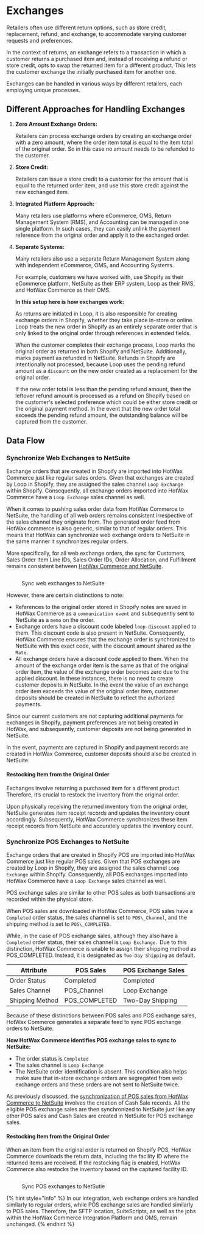 # Exchanges

Retailers often use different return options, such as store credit, replacement, refund, and exchange, to accommodate varying customer requests and preferences.

In the context of returns, an exchange refers to a transaction in which a customer returns a purchased item and, instead of receiving a refund or store credit, opts to swap the returned item for a different product. This lets the customer exchange the initially purchased item for another one.

Exchanges can be handled in various ways by different retailers, each employing unique processes.

## Different Approaches for Handling Exchanges

1.  **Zero Amount Exchange Orders:**

    Retailers can process exchange orders by creating an exchange order with a zero amount, where the order item total is equal to the item total of the original order. So in this case no amount needs to be refunded to the customer.
2.  **Store Credit:**

    Retailers can issue a store credit to a customer for the amount that is equal to the returned order item, and use this store credit against the new exchanged item.
3.  **Integrated Platform Approach:**

    Many retailers use platforms where eCommerce, OMS, Return Management System (RMS), and Accounting can be managed in one single platform. In such cases, they can easily unlink the payment reference from the original order and apply it to the exchanged order.
4.  **Separate Systems:**

    Many retailers also use a separate Return Management System along with independent eCommerce, OMS, and Accounting Systems.

    For example, customers we have worked with, use Shopify as their eCommerce platform, NetSuite as their ERP system, Loop as their RMS, and HotWax Commerce as their OMS.

    **In this setup here is how exchanges work:**

    As returns are initiated in Loop, it is also responsible for creating exchange orders in Shopify, whether they take place in-store or online. Loop treats the new order in Shopify as an entirely separate order that is only linked to the original order through references in extended fields.

    When the customer completes their exchange process, Loop marks the original order as returned in both Shopify and NetSuite. Additionally, marks payment as refunded in NetSuite. Refunds in Shopify are intentionally not processed, because Loop uses the pending refund amount as a `discount` on the new order created as a replacement for the original order.

    If the new order total is less than the pending refund amount, then the leftover refund amount is processed as a refund on Shopify based on the customer's selected preference which could be either store credit or the original payment method. In the event that the new order total exceeds the pending refund amount, the outstanding balance will be captured from the customer.

## Data Flow

### Synchronize Web Exchanges to NetSuite

Exchange orders that are created in Shopify are imported into HotWax Commerce just like regular sales orders. Given that exchanges are created by Loop in Shopify, they are assigned the sales channel `Loop Exchange` within Shopify. Consequently, all exchange orders imported into HotWax Commerce have a `Loop Exchange` sales channel as well.

When it comes to pushing sales order data from HotWax Commerce to NetSuite, the handling of all web orders remains consistent irrespective of the sales channel they originate from. The generated order feed from HotWax commerce is also generic, similar to that of regular orders. This means that HotWax can synchronize web exchange orders to NetSuite in the same manner it synchronizes regular orders.

More specifically, for all web exchange orders, the sync for Customers, Sales Order Item Line IDs, Sales Order IDs, Order Allocation, and Fulfillment remains consistent between [HotWax Commerce and NetSuite](https://docs.hotwax.co/integration-resources/v/netsuite-integration/supported-integrations/salesorder/orderapproval).

<figure><img src="../../.gitbook/assets/exchange orders flow.png" alt=""><figcaption><p>Sync web exchanges to NetSuite</p></figcaption></figure>

However, there are certain distinctions to note:

* References to the original order stored in Shopify notes are saved in HotWax Commerce as a `communication event` and subsequently sent to NetSuite as a `memo` on the order.
* Exchange orders have a discount code labeled `loop-discount` applied to them. This discount code is also present in NetSuite. Consequently, HotWax Commerce ensures that the exchange order is synchronized to NetSuite with this exact code, with the discount amount shared as the `Rate.`
* All exchange orders have a discount code applied to them. When the amount of the exchange order item is the same as that of the original order item, the value of the exchange order becomes zero due to the applied discount. In these instances, there is no need to create customer deposits in NetSuite. In the event the value of an exchange order item exceeds the value of the original order item, customer deposits should be created in NetSuite to reflect the authorized payments.

Since our current customers are not capturing additional payments for exchanges in Shopify, payment preferences are not being created in HotWax, and subsequently, customer deposits are not being generated in NetSuite.

In the event, payments are captured in Shopify and payment records are created in HotWax Commerce, customer deposits should also be created in NetSuite.

#### Restocking Item from the Original Order

Exchanges involve returning a purchased item for a different product. Therefore, it’s crucial to restock the inventory from the original order.

Upon physically receiving the returned inventory from the original order, NetSuite generates item receipt records and updates the inventory count accordingly. Subsequently, HotWax Commerce synchronizes these item receipt records from NetSuite and accurately updates the inventory count.

### Synchronize POS Exchanges to NetSuite

Exchange orders that are created in Shopify POS are imported into HotWax Commerce just like regular POS sales. Given that POS exchanges are created by Loop in Shopify, they are assigned the sales channel `Loop Exchange` within Shopify. Consequently, all POS exchanges imported into HotWax Commerce have a `Loop Exchange` sales channel as well.

POS exchange sales are similar to other POS sales as both transactions are recorded within the physical store.

When POS sales are downloaded in HotWax Commerce, POS sales have a `Completed` order status, the sales channel is set to `POS\_Channel`, and the shipping method is set to `POS\_COMPLETED`.

While, in the case of POS exchange sales, although they also have a `Completed` order status, their sales channel is `Loop Exchange.` Due to this distinction, HotWax Commerce is unable to assign their shipping method as POS\_COMPLETED. Instead, it is designated as `Two-Day Shipping` as default.

| Attribute       | POS Sales      | POS Exchange Sales |
| --------------- | -------------- | ------------------ |
| Order Status    | Completed      | Completed          |
| Sales Channel   | POS\_Channel   | Loop Exchange      |
| Shipping Method | POS\_COMPLETED | Two-Day Shipping   |

Because of these distinctions between POS sales and POS exchange sales, HotWax Commerce generates a separate feed to sync POS exchange orders to NetSuite.

**How HotWax Commerce identifies POS exchange sales to sync to NetSuite:**

* The order status is `Completed`
* The sales channel is `Loop Exchange`
* The NetSuite order identification is absent. This condition also helps make sure that in-store exchange orders are segregated from web exchange orders and these orders are not sent to NetSuite twice.

As previously discussed, the [synchronization of POS sales from HotWax Commerce to NetSuite](https://docs.hotwax.co/integration-resources/v/netsuite-integration/supported-integrations/salesorder/posorders) involves the creation of Cash Sale records. All the eligible POS exchange sales are then synchronized to NetSuite just like any other POS sales and Cash Sales are created in NetSuite for POS exchange sales.

#### Restocking Item from the Original Order

When an item from the original order is returned on Shopify POS, HotWax Commerce downloads the return data, including the facility ID where the returned items are received. If the restocking flag is enabled, HotWax Commerce also restocks the inventory based on the captured facility ID.

<figure><img src="../../.gitbook/assets/in-store exchange orders flow.png" alt=""><figcaption><p>Sync POS exchanges to NetSutie</p></figcaption></figure>

{% hint style="info" %}
In our integration, web exchange orders are handled similarly to regular orders, while POS exchange sales are handled similarly to POS sales. Therefore, the SFTP location, SuiteScripts, as well as the jobs within the HotWax Commerce Integration Platform and OMS, remain unchanged.
{% endhint %}
